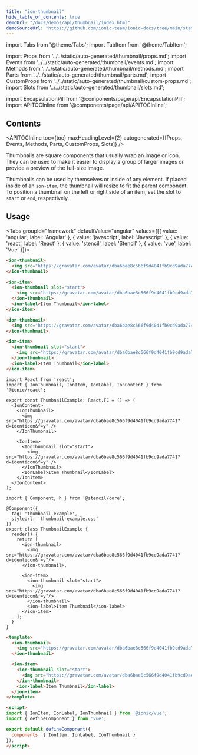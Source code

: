 ```yaml
---
title: "ion-thumbnail"
hide_table_of_contents: true
demoUrl: "/docs/demos/api/thumbnail/index.html"
demoSourceUrl: "https://github.com/ionic-team/ionic-docs/tree/main/static/demos/api/thumbnail/index.html"
---
```

import Tabs from '@theme/Tabs';
import TabItem from '@theme/TabItem';

import Props from '../../static/auto-generated/thumbnail/props.md';
import Events from '../../static/auto-generated/thumbnail/events.md';
import Methods from '../../static/auto-generated/thumbnail/methods.md';
import Parts from '../../static/auto-generated/thumbnail/parts.md';
import CustomProps from '../../static/auto-generated/thumbnail/custom-props.md';
import Slots from '../../static/auto-generated/thumbnail/slots.md';

<head>
  <title>ion-thumbnail | Thumbnail App Component to Wrap Images or Icons</title>
  <meta name="description" content="What is a thumbnail image? Thumbnail app components wrap an image or icon and can be used to display a layout of images or for previews of full-size images." />
</head>

import EncapsulationPill from '@components/page/api/EncapsulationPill';
import APITOCInline from '@components/page/api/APITOCInline';

<EncapsulationPill type="shadow" />

<h2 className="table-of-contents__title">Contents</h2>

<APITOCInline
  toc={toc}
  maxHeadingLevel={2}
  autogenerated={[Props, Events, Methods, Parts, CustomProps, Slots]}
/>



Thumbnails are square components that usually wrap an image or icon. They can be used to make it easier to display a group of larger images or provide a preview of the full-size image.

Thumbnails can be used by themselves or inside of any element. If placed inside of an `ion-item`, the thumbnail will resize to fit the parent component. To position a thumbnail on the left or right side of an item, set the slot to `start` or `end`, respectively.




## Usage

<Tabs groupId="framework" defaultValue="angular" values={[{ value: 'angular', label: 'Angular' }, { value: 'javascript', label: 'Javascript' }, { value: 'react', label: 'React' }, { value: 'stencil', label: 'Stencil' }, { value: 'vue', label: 'Vue' }]}>

<TabItem value="angular">

```html
<ion-thumbnail>
  <img src="https://gravatar.com/avatar/dba6bae8c566f9d4041fb9cd9ada7741?d=identicon&f=y">
</ion-thumbnail>

<ion-item>
  <ion-thumbnail slot="start">
    <img src="https://gravatar.com/avatar/dba6bae8c566f9d4041fb9cd9ada7741?d=identicon&f=y">
  </ion-thumbnail>
  <ion-label>Item Thumbnail</ion-label>
</ion-item>
```

</TabItem>


<TabItem value="javascript">

```html
<ion-thumbnail>
  <img src="https://gravatar.com/avatar/dba6bae8c566f9d4041fb9cd9ada7741?d=identicon&f=y">
</ion-thumbnail>

<ion-item>
  <ion-thumbnail slot="start">
    <img src="https://gravatar.com/avatar/dba6bae8c566f9d4041fb9cd9ada7741?d=identicon&f=y">
  </ion-thumbnail>
  <ion-label>Item Thumbnail</ion-label>
</ion-item>
```

</TabItem>


<TabItem value="react">

```tsx
import React from 'react';
import { IonThumbnail, IonItem, IonLabel, IonContent } from '@ionic/react';

export const ThumbnailExample: React.FC = () => (
  <IonContent>
    <IonThumbnail>
      <img src="https://gravatar.com/avatar/dba6bae8c566f9d4041fb9cd9ada7741?d=identicon&f=y" />
    </IonThumbnail>

    <IonItem>
      <IonThumbnail slot="start">
        <img src="https://gravatar.com/avatar/dba6bae8c566f9d4041fb9cd9ada7741?d=identicon&f=y" />
      </IonThumbnail>
      <IonLabel>Item Thumbnail</IonLabel>
    </IonItem>
  </IonContent>
);
```


</TabItem>


<TabItem value="stencil">

```tsx
import { Component, h } from '@stencil/core';

@Component({
  tag: 'thumbnail-example',
  styleUrl: 'thumbnail-example.css'
})
export class ThumbnailExample {
  render() {
    return [
      <ion-thumbnail>
        <img src="https://gravatar.com/avatar/dba6bae8c566f9d4041fb9cd9ada7741?d=identicon&f=y"/>
      </ion-thumbnail>,

      <ion-item>
        <ion-thumbnail slot="start">
          <img src="https://gravatar.com/avatar/dba6bae8c566f9d4041fb9cd9ada7741?d=identicon&f=y"/>
        </ion-thumbnail>
        <ion-label>Item Thumbnail</ion-label>
      </ion-item>
    ];
  }
}
```


</TabItem>


<TabItem value="vue">

```html
<template>
  <ion-thumbnail>
    <img src="https://gravatar.com/avatar/dba6bae8c566f9d4041fb9cd9ada7741?d=identicon&f=y">
  </ion-thumbnail>

  <ion-item>
    <ion-thumbnail slot="start">
      <img src="https://gravatar.com/avatar/dba6bae8c566f9d4041fb9cd9ada7741?d=identicon&f=y">
    </ion-thumbnail>
    <ion-label>Item Thumbnail</ion-label>
  </ion-item>
</template>

<script>
import { IonItem, IonLabel, IonThumbnail } from '@ionic/vue';
import { defineComponent } from 'vue';

export default defineComponent({
  components: { IonItem, IonLabel, IonThumbnail }
});
</script>
```

</TabItem>

</Tabs>

<Props />
<Events />
<Methods />
<Parts />
<CustomProps />
<Slots />